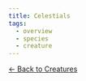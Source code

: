 ```yaml
---
title: Celestials
tags:
  - overview
  - species
  - creature
---
```

[<- Back to Creatures](../index.md)
